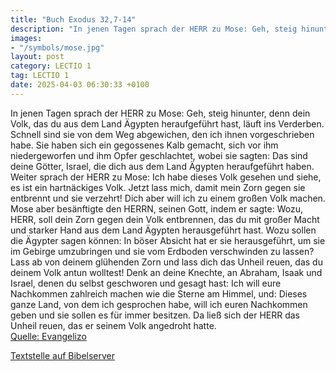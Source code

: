 ```yaml
---
title: "Buch Exodus 32,7-14"
description: "In jenen Tagen sprach der HERR zu Mose: Geh, steig hinunter, denn dein Volk, das du aus dem Land Ägypten heraufgeführt hast, läuft ins Verderben. Schnell sind sie von dem Weg abgewichen, den ich ihnen vorgeschrieben habe. Sie haben sich ein gegossenes Kalb gemacht, sich vor ihm n...."
images:
- "/symbols/mose.jpg"
layout: post
category: LECTIO 1
tag: LECTIO 1
date: 2025-04-03 06:30:33 +0100
---
```

In jenen Tagen sprach der HERR zu Mose: Geh, steig hinunter, denn dein Volk, das du aus dem Land Ägypten heraufgeführt hast, läuft ins Verderben.
Schnell sind sie von dem Weg abgewichen, den ich ihnen vorgeschrieben habe. Sie haben sich ein gegossenes Kalb gemacht, sich vor ihm niedergeworfen und ihm Opfer geschlachtet, wobei sie sagten: Das sind deine Götter, Israel, die dich aus dem Land Ägypten heraufgeführt haben.<!--more-->
Weiter sprach der HERR zu Mose: Ich habe dieses Volk gesehen und siehe, es ist ein hartnäckiges Volk.
Jetzt lass mich, damit mein Zorn gegen sie entbrennt und sie verzehrt! Dich aber will ich zu einem großen Volk machen.
Mose aber besänftigte den HERRN, seinen Gott, indem er sagte: Wozu, HERR, soll dein Zorn gegen dein Volk entbrennen, das du mit großer Macht und starker Hand aus dem Land Ägypten herausgeführt hast.
Wozu sollen die Ägypter sagen können: In böser Absicht hat er sie herausgeführt, um sie im Gebirge umzubringen und sie vom Erdboden verschwinden zu lassen? Lass ab von deinem glühenden Zorn und lass dich das Unheil reuen, das du deinem Volk antun wolltest!
Denk an deine Knechte, an Abraham, Isaak und Israel, denen du selbst geschworen und gesagt hast: Ich will eure Nachkommen zahlreich machen wie die Sterne am Himmel, und: Dieses ganze Land, von dem ich gesprochen habe, will ich euren Nachkommen geben und sie sollen es für immer besitzen.
Da ließ sich der HERR das Unheil reuen, das er seinem Volk angedroht hatte.<br>
[Quelle: Evangelizo](https://evangeliumtagfuertag.org/DE/gospel)

[Textstelle auf Bibelserver](https://www.bibleserver.com/EU/2.Mose32,7-14)
